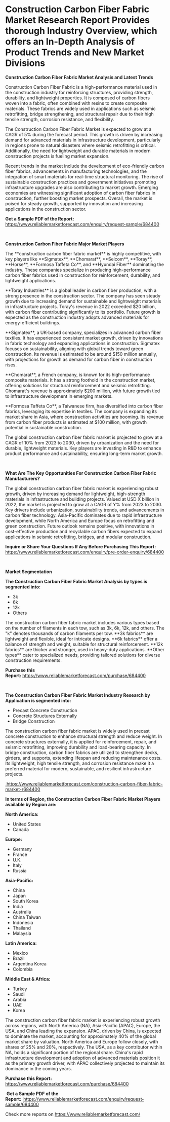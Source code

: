 <p><h1>Construction Carbon Fiber Fabric Market Research Report Provides thorough Industry Overview, which offers an In-Depth Analysis of Product Trends and New Market Divisions</h1></p><p><strong>Construction Carbon Fiber Fabric Market Analysis and Latest Trends</strong></p>
<p><p>Construction Carbon Fiber Fabric is a high-performance material used in the construction industry for reinforcing structures, providing strength, durability, and lightweight properties. It is composed of carbon fibers woven into a fabric, often combined with resins to create composite materials. These fabrics are widely used in applications such as seismic retrofitting, bridge strengthening, and structural repair due to their high tensile strength, corrosion resistance, and flexibility.</p><p>The Construction Carbon Fiber Fabric Market is expected to grow at a CAGR of 5% during the forecast period. This growth is driven by increasing demand for advanced materials in infrastructure development, particularly in regions prone to natural disasters where seismic retrofitting is critical. Additionally, the need for lightweight and durable materials in modern construction projects is fueling market expansion.</p><p>Recent trends in the market include the development of eco-friendly carbon fiber fabrics, advancements in manufacturing technologies, and the integration of smart materials for real-time structural monitoring. The rise of sustainable construction practices and government initiatives promoting infrastructure upgrades are also contributing to market growth. Emerging economies are witnessing significant adoption of carbon fiber fabrics in construction, further boosting market prospects. Overall, the market is poised for steady growth, supported by innovation and increasing applications in the construction sector.</p></p>
<p><strong>Get a Sample PDF of the Report:&nbsp;</strong> <a href="https://www.reliablemarketforecast.com/enquiry/request-sample/684400?utm_campaign=1141&utm_medium=2&utm_source=Github&utm_content=ia&utm_term=20012025&utm_id=construction-carbon-fiber-fabric">https://www.reliablemarketforecast.com/enquiry/request-sample/684400</a></p>
<p>&nbsp;</p>
<p><strong>Construction Carbon Fiber Fabric Major Market Players</strong></p>
<p><p>The **construction carbon fiber fabric market** is highly competitive, with key players like **Sigmatex**, **Chomarat**, **Selcom**, **Toray**, **Horse**, **Formosa Taffeta Co**, and **Hyundai Fiber** dominating the industry. These companies specialize in producing high-performance carbon fiber fabrics used in construction for reinforcement, durability, and lightweight applications.</p><p>**Toray Industries** is a global leader in carbon fiber production, with a strong presence in the construction sector. The company has seen steady growth due to increasing demand for sustainable and lightweight materials in infrastructure projects. Toray's revenue in 2022 exceeded $20 billion, with carbon fiber contributing significantly to its portfolio. Future growth is expected as the construction industry adopts advanced materials for energy-efficient buildings.</p><p>**Sigmatex**, a UK-based company, specializes in advanced carbon fiber textiles. It has experienced consistent market growth, driven by innovations in fabric technology and expanding applications in construction. Sigmatex focuses on sustainability, aligning with global trends toward green construction. Its revenue is estimated to be around $150 million annually, with projections for growth as demand for carbon fiber in construction rises.</p><p>**Chomarat**, a French company, is known for its high-performance composite materials. It has a strong foothold in the construction market, offering solutions for structural reinforcement and seismic retrofitting. Chomarat's revenue is approximately $200 million, with future growth tied to infrastructure development in emerging markets.</p><p>**Formosa Taffeta Co**, a Taiwanese firm, has diversified into carbon fiber fabrics, leveraging its expertise in textiles. The company is expanding its market share in Asia, where construction activities are booming. Its revenue from carbon fiber products is estimated at $100 million, with growth potential in sustainable construction.</p><p>The global construction carbon fiber fabric market is projected to grow at a CAGR of 10% from 2023 to 2030, driven by urbanization and the need for durable, lightweight materials. Key players are investing in R&D to enhance product performance and sustainability, ensuring long-term market growth.</p></p>
<p>&nbsp;</p>
<p><strong>What Are The Key Opportunities For Construction Carbon Fiber Fabric Manufacturers?</strong></p>
<p><p>The global construction carbon fiber fabric market is experiencing robust growth, driven by increasing demand for lightweight, high-strength materials in infrastructure and building projects. Valued at USD X billion in 2022, the market is projected to grow at a CAGR of Y% from 2023 to 2030. Key drivers include urbanization, sustainability trends, and advancements in carbon fiber technology. Asia-Pacific dominates due to rapid infrastructure development, while North America and Europe focus on retrofitting and green construction. Future outlook remains positive, with innovations in cost-effective production and recyclable carbon fibers expected to expand applications in seismic retrofitting, bridges, and modular construction.</p></p>
<p><strong>Inquire or Share Your Questions If Any Before Purchasing This Report:</strong> <a href="https://www.reliablemarketforecast.com/enquiry/pre-order-enquiry/684400?utm_campaign=1141&utm_medium=2&utm_source=Github&utm_content=ia&utm_term=20012025&utm_id=construction-carbon-fiber-fabric">https://www.reliablemarketforecast.com/enquiry/pre-order-enquiry/684400</a></p>
<p>&nbsp;</p>
<p><strong>Market Segmentation</strong></p>
<p><strong>The Construction Carbon Fiber Fabric Market Analysis by types is segmented into:</strong></p>
<p><ul><li>3k</li><li>6k</li><li>12k</li><li>Others</li></ul></p>
<p><p>The construction carbon fiber fabric market includes various types based on the number of filaments in each tow, such as 3k, 6k, 12k, and others. The "k" denotes thousands of carbon filaments per tow. **3k fabrics** are lightweight and flexible, ideal for intricate designs. **6k fabrics** offer a balance of strength and weight, suitable for structural reinforcement. **12k fabrics** are thicker and stronger, used in heavy-duty applications. **Other types** cater to specialized needs, providing tailored solutions for diverse construction requirements.</p></p>
<p><strong>Purchase this Report:&nbsp;</strong><a href="https://www.reliablemarketforecast.com/purchase/684400?utm_campaign=1141&utm_medium=2&utm_source=Github&utm_content=ia&utm_term=20012025&utm_id=construction-carbon-fiber-fabric">https://www.reliablemarketforecast.com/purchase/684400</a></p>
<p>&nbsp;</p>
<p><strong>The Construction Carbon Fiber Fabric Market Industry Research by Application is segmented into:</strong></p>
<p><ul><li>Precast Concrete Construction</li><li>Concrete Structures Externally</li><li>Bridge Construction</li></ul></p>
<p><p>The construction carbon fiber fabric market is widely used in precast concrete construction to enhance structural strength and reduce weight. In concrete structures externally, it is applied for reinforcement, repair, and seismic retrofitting, improving durability and load-bearing capacity. In bridge construction, carbon fiber fabrics are utilized to strengthen decks, girders, and supports, extending lifespan and reducing maintenance costs. Its lightweight, high tensile strength, and corrosion resistance make it a preferred material for modern, sustainable, and resilient infrastructure projects.</p></p>
<p><a href="https://www.reliablemarketforecast.com/construction-carbon-fiber-fabric-market-r684400?utm_campaign=1141&utm_medium=2&utm_source=Github&utm_content=ia&utm_term=20012025&utm_id=construction-carbon-fiber-fabric">&nbsp;https://www.reliablemarketforecast.com/construction-carbon-fiber-fabric-market-r684400</a></p>
<p><strong>In terms of Region, the Construction Carbon Fiber Fabric Market Players available by Region are:</strong></p>
<p>
    <p> <strong> North America: </strong>
        <ul>
            <li>United States</li>
            <li>Canada</li>
        </ul>
        </p> 
    <p> <strong> Europe: </strong>
        <ul>
            <li>Germany</li>
            <li>France</li>
            <li>U.K.</li>
            <li>Italy</li>
            <li>Russia</li>
        </ul>
        </p> 
    <p> <strong> Asia-Pacific: </strong>
        <ul>
            <li>China</li>
            <li>Japan</li>
            <li>South Korea</li>
            <li>India</li>
            <li>Australia</li>
            <li>China Taiwan</li>
            <li>Indonesia</li>
            <li>Thailand</li>
            <li>Malaysia</li>
        </ul>
        </p> 
    <p> <strong> Latin America: </strong>
        <ul>
            <li>Mexico</li>
            <li>Brazil</li>
            <li>Argentina Korea</li>
            <li>Colombia</li>
        </ul>
        </p> 
    <p> <strong> Middle East & Africa: </strong>
        <ul>
            <li>Turkey</li>
            <li>Saudi</li>
            <li>Arabia</li>
            <li>UAE</li>
            <li>Korea</li>
        </ul>
    </p>
    </p>
<p><p>The construction carbon fiber fabric market is experiencing robust growth across regions, with North America (NA), Asia-Pacific (APAC), Europe, the USA, and China leading the expansion. APAC, driven by China, is expected to dominate the market, accounting for approximately 40% of the global market share by valuation. North America and Europe follow closely, with shares of 25% and 20%, respectively. The USA, as a key contributor within NA, holds a significant portion of the regional share. China's rapid infrastructure development and adoption of advanced materials position it as the primary growth driver, with APAC collectively projected to maintain its dominance in the coming years.</p></p>
<p><strong>Purchase this Report: </strong><a href="https://www.reliablemarketforecast.com/purchase/684400?utm_campaign=1141&utm_medium=2&utm_source=Github&utm_content=ia&utm_term=20012025&utm_id=construction-carbon-fiber-fabric">https://www.reliablemarketforecast.com/purchase/684400</a></p>
<p>&nbsp;<strong>Get a Sample PDF of the Report:&nbsp;&nbsp;</strong><a href="https://www.reliablemarketforecast.com/enquiry/request-sample/684400?utm_campaign=1141&utm_medium=2&utm_source=Github&utm_content=ia&utm_term=20012025&utm_id=construction-carbon-fiber-fabric">https://www.reliablemarketforecast.com/enquiry/request-sample/684400</a></p>
<p><strong></strong></p>
<p>Check more reports on <a href="https://www.reliablemarketforecast.com/?utm_campaign=1141&utm_medium=2&utm_source=Github&utm_content=ia&utm_term=20012025&utm_id=construction-carbon-fiber-fabric">https://www.reliablemarketforecast.com/</a></p>